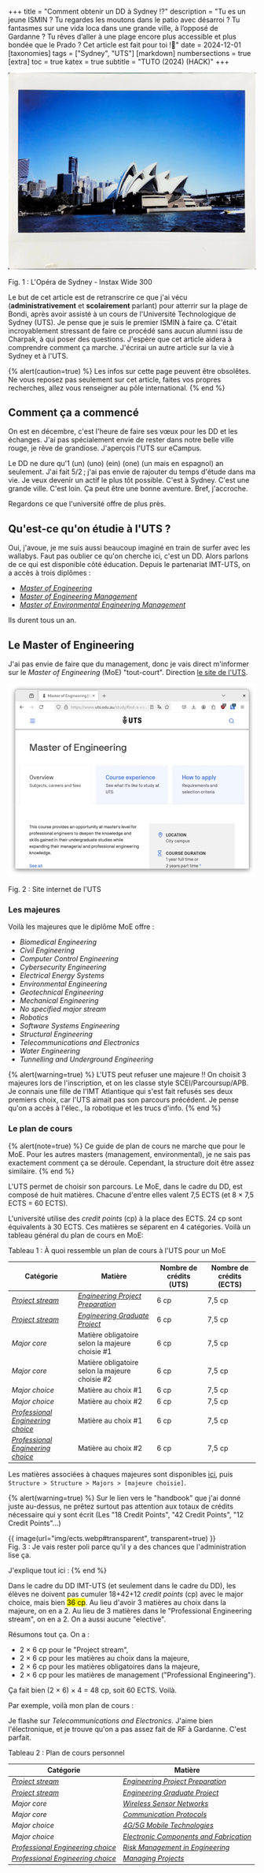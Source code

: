 +++
title = "Comment obtenir un DD à Sydney !?"
description = "Tu es un jeune ISMIN&nbsp;? Tu regardes les moutons dans le patio avec désarroi&nbsp;? Tu fantasmes sur une vida loca dans une grande ville, à l’opposé de Gardanne&nbsp;? Tu rêves d’aller à une plage encore plus accessible et plus bondée que le Prado&nbsp;? Cet article est fait pour toi&nbsp;!🫵"
date = 2024-12-01
[taxonomies]
tags = ["Sydney", "UTS"]
[markdown]
numbersections = true
[extra]
toc = true
katex = true
subtitle = "TUTO (2024) (HACK)"
+++

![L'Opéra de Sydney - Instax Wide 300](img/opera-house.webp)
<figcaption>Fig. 1 : L'Opéra de Sydney - Instax Wide 300</figcaption>

Le but de cet article est de retranscrire ce que j'ai vécu (**administrativement** et **scolairement** parlant) pour atterrir sur la plage de Bondi, après avoir assisté à un cours de l'Université Technologique de Sydney (UTS). Je pense que je suis le premier ISMIN à faire ça. C'était incroyablement stressant de faire ce procédé sans aucun alumni issu de Charpak, à qui poser des questions. J'espère que cet article aidera à comprendre comment ça marche. J'écrirai un autre article sur la vie à Sydney et à l'UTS.


{% alert(caution=true) %}
Les infos sur cette page peuvent être obsolêtes. Ne vous reposez pas seulement sur cet article, faites vos propres recherches, allez vous renseigner au pôle international.
{% end %}

## Comment ça a commencé

On est en décembre, c'est l'heure de faire ses vœux pour les DD et les échanges. J'ai pas spécialement envie de rester dans notre belle ville rouge, je rêve de grandiose. J'aperçois l'UTS sur eCampus. 

Le DD ne dure qu'1 (un) (uno) (ein) (one) (un mais en espagnol) an seulement. J'ai fait 5/2 ; j'ai pas envie de rajouter du temps d'étude dans ma vie. Je veux devenir un actif le plus tôt possible. C'est à Sydney. C'est une grande ville. C'est loin. Ça peut être une bonne aventure. Bref, j'accroche. 

Regardons ce que l'université offre de plus près.

## Qu'est-ce qu'on étudie à l'UTS ?
Oui, j'avoue, je me suis aussi beaucoup imaginé en train de surfer avec les wallabys. Faut pas oublier ce qu'on cherche ici, c'est un DD. Alors parlons de ce qui est disponible côté éducation. Depuis le partenariat IMT-UTS, on a accès à trois diplômes :
- [_Master of Engineering_](https://www.uts.edu.au/study/find-a-course/master-engineering)
- [_Master of Engineering Management_](https://www.uts.edu.au/study/find-a-course/master-engineering-management)
- [_Master of Environmental Engineering Management_](https://www.uts.edu.au/study/find-a-course/master-environmental-engineering-management)

Ils durent tous un an.

## Le Master of Engineering

J'ai pas envie de faire que du management, donc je vais direct m'informer sur le _Master of Engineering_ (MoE) "tout-court". Direction [le site de l'UTS](https://www.uts.edu.au/study/find-a-course/master-engineering).

![](img/uts-moe.webp#transparent)
<figcaption>Fig. 2 : Site internet de l'UTS</figcaption>

### Les majeures

Voilà les majeures que le diplôme MoE offre :
- _Biomedical Engineering_
- _Civil Engineering_
- _Computer Control Engineering_
- _Cybersecurity Engineering_
- _Electrical Energy Systems_
- _Environmental Engineering_
- _Geotechnical Engineering_
- _Mechanical Engineering_
- _No specified major stream_
- _Robotics_
- _Software Systems Engineering_
- _Structural Engineering_
- _Telecommunications and Electronics_
- _Water Engineering_
- _Tunnelling and Underground Engineering_

{% alert(warning=true) %}
L'UTS peut refuser une majeure !! On choisit 3 majeures lors de l'inscription, et on les classe style SCEI/Parcoursup/APB. Je connais une fille de l'IMT Atlantique qui s'est fait refusés ses deux premiers choix, car l'UTS aimait pas son parcours précédent. Je pense qu'on a accès à l'élec., la robotique et les trucs d'info.
{% end %}

### Le plan de cours

{% alert(note=true) %}
Ce guide de plan de cours ne marche que pour le MoE. Pour les autres masters (management, environmental), je ne sais pas exactement comment ça se déroule. Cependant, la structure doit être assez similaire.
{% end %}

L'UTS permet de choisir son parcours. Le MoE, dans le cadre du DD, est composé de huit matières. Chacune d'entre elles valent 7,5 ECTS (et 8 $\times$ 7,5 ECTS = 60 ECTS). 

L'université utilise des _credit points_ (cp) à la place des ECTS. 24 cp sont équivalents à 30 ECTS. Ces matières se séparent en 4 catégories. Voilà un tableau général du plan de cours en MoE:

<figcaption>Tableau 1 : À quoi ressemble un plan de cours à l'UTS pour un MoE</figcaption>

| **Catégorie**                                                                            | **Matière**                                                                          | **Nombre de crédits (UTS)** | **Nombre de crédits (ECTS)** |
| ---------------------------------------------------------------------------------------- | ------------------------------------------------------------------------------------ | --------------------------- | --------------------------- |
| [_Project stream_](https://handbook.uts.edu.au/directory/stm90859.html)                  | [_Engineering Project Preparation_](https://handbook.uts.edu.au/subjects/42908.html) | 6 cp                        | 7,5 cp                        |
| [_Project stream_](https://handbook.uts.edu.au/directory/stm90859.html)                  | [_Engineering Graduate Project_](https://handbook.uts.edu.au/subjects/42003.html)    | 6 cp                        | 7,5 cp                        |
| _Major core_                                                                             | Matière obligatoire selon la majeure choisie \#1                                     | 6 cp                        | 7,5 cp                        |
| _Major core_                                                                             | Matière obligatoire selon la majeure choisie \#2                                     | 6 cp                        | 7,5 cp                        |
| _Major choice_                                                                           | Matière au choix \#1                                                                 | 6 cp                        | 7,5 cp                        |
| _Major choice_                                                                           | Matière au choix \#2                                                                 | 6 cp                        | 7,5 cp                        |
| [_Professional Engineering choice_](https://handbook.uts.edu.au/directory/cbk90955.html) | Matière au choix \#1                                                                 | 6 cp                        | 7,5 cp                        |
| [_Professional Engineering choice_](https://handbook.uts.edu.au/directory/cbk90955.html) | Matière au choix \#2                                                                 | 6 cp                        | 7,5 cp                        |

Les matières associées à chaques majeures sont disponibles [ici](https://coursehandbook.uts.edu.au/course/2025/C04271), puis `Structure > Structure > Majors > [majeure choisie]`.

{% alert(warning=true) %}
Sur le lien vers le "handbook" que j'ai donné juste au-dessus, ne prêtez surtout pas attention aux totaux de crédits nécessaire qui y sont écrit (Les "18 Credit Points", "42 Credit Points", "12 Credit Points"...)

<fig>
{{ image(url="img/ects.webp#transparent", transparent=true) }}
<figcaption>Fig. 3 : Je vais rester poli parce qu'il y a des chances que l'administration lise ça.</figcaption>
</fig>

J'explique tout ici :
{% end %}


Dans le cadre du DD IMT-UTS (et seulement dans le cadre du DD), les élèves ne doivent pas cumuler 18+42+12 _credit points_ (cp) avec le major choice, mais bien <mark>36 cp</mark>. Au lieu d'avoir 3 matières au choix dans la majeure, on en a 2. Au lieu de 3 matières dans le "Professional Engineering stream", on en a 2. On a aussi aucune "elective".

Résumons tout ça. On a :

- 2 $\times$ 6 cp pour le "Project stream", 
- 2 $\times$ 6 cp pour les matières au choix dans la majeure, 
- 2 $\times$ 6 cp pour les matières obligatoires dans la majeure,
-  2 $\times$ 6 cp pour les matières de management ("Professional Engineering"). 

Ça fait bien (2 $\times$ 6) $\times$ 4 = 48 cp, soit 60 ECTS. Voilà.

Par exemple, voilà mon plan de cours :

Je flashe sur _Telecommunications and Electronics_. J'aime bien l'électronique, et je trouve qu'on a pas assez fait de RF à Gardanne. C'est parfait.

<figcaption>Tableau 2 : Plan de cours personnel</figcaption>

| **Catégorie**                                                                            | **Matière**                                                                                |
| ---------------------------------------------------------------------------------------- | ------------------------------------------------------------------------------------------ |
| [_Project stream_](https://handbook.uts.edu.au/directory/stm90859.html)                  | [_Engineering Project Preparation_](https://handbook.uts.edu.au/subjects/42908.html)       |
| [_Project stream_](https://handbook.uts.edu.au/directory/stm90859.html)                  | [_Engineering Graduate Project_](https://handbook.uts.edu.au/subjects/42003.html)          |
| _Major core_                                                                             | [_Wireless Sensor Networks_](https://handbook.uts.edu.au/subjects/49227.html)              |
| _Major core_                                                                             | [_Communication Protocols_](https://handbook.uts.edu.au/subjects/49202.html)               |
| _Major choice_                                                                           | [_4G/5G Mobile Technologies_](https://handbook.uts.edu.au/subjects/42890.html)             |
| _Major choice_                                                                           | [_Electronic Components and Fabrication_](https://handbook.uts.edu.au/subjects/42059.html) |
| [_Professional Engineering choice_](https://handbook.uts.edu.au/directory/cbk90955.html) | [_Risk Management in Engineering_](https://handbook.uts.edu.au/subjects/49006.html)        |
| [_Professional Engineering choice_](https://handbook.uts.edu.au/directory/cbk90955.html) | [_Managing Projects_](https://handbook.uts.edu.au/subjects/49002.html)                     |

<!-- ## Le visa

Le visa se fait majoritairement en ligne. Il coûte 1600 AUD (~1000 €).
{% alert(note=true) %}
Le DD UTS est un "master by coursework". Cochez bien ça lors de la demande du visa.
{% end %}

### Les CoE

Si l'UTS accepte l'inscription, elle va envoyer deux _Confirmation of Enrollment_ (CoE). Une pour le premier semestre, une pour le deuxième. C'est des documents nécessaires à l'obtention du visa.

{% alert(caution=true) %}
J'AI FAIT UNE GRAVE ERREUR LIÉE AUX CoE !!! Lorsque j'ai fait mon visa, j'ai utilisé qu'une seule CoE. Mon visa se terminait seulement alors après le 1er semestre. J'ai dû refaire un visa pour le deuxième semestre. Pourquoi cette erreur ? Parce que l'UTS envoie d'abord la CoE du 1er semestre, pour le "Study Abroad", puis demande de payer 60€ (si je me souviens bien) pour obtenir la deuxième CoE (oui, soixante balles). J'avais pas vu et j'ai fait mon visa avant de comprendre ça.
{% end %}

### L'OSHC

Le visa demande d'avoir une OSHC (Overseas Student Health Cover). L'UTS a un partenariat avec [Medibank](https://www.medibank.com.au/overseas-health-insurance/oshc/uts/) pour ça. C'est une mutuelle (privée) qui fait les trucs de base. C'est 651 AUD pour un an.

### Les empreintes digitales

Après avoir complété le visa, le gouvernement australien demande de se faire prendre ses empreintes digitales. C'est écrit dans un mail qui arrive quelques jours après avoir envoyé la demande. Pour ça, il faut allez dans un bureau particulier à Paris. Ça coûte 50 €[^argent]. Par chance mon stage de 2A était à Paris. Après ça, le visa devrait être accepté quelques semaines plus tard.

---

Si vous avez des questions, envoyez moi un mail à [lucien.gheerbrant@proton.me](mailto:lucien.gheerbrant@proton.me).

[^marques]: J'ai raté le projet robot, qui n'a pas de rattrapage normalement. J'ai fait des turbos saltos arrière niveau 12 face à Marques afin de le passer pour aller en Australie.

[^argent]: Ouais, il y a pleins de petits gros coûts comme ça.
 -->
